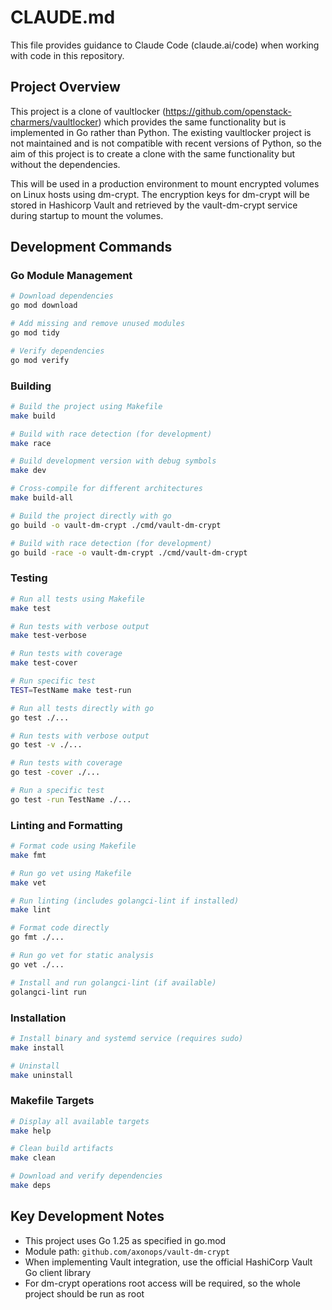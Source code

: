 # CLAUDE.md

This file provides guidance to Claude Code (claude.ai/code) when working with code in this repository.

## Project Overview

This project is a clone of vaultlocker (https://github.com/openstack-charmers/vaultlocker) which provides the same
functionality but is implemented in Go rather than Python. The existing vaultlocker project is not maintained and is
not compatible with recent versions of Python, so the aim of this project is to create a clone with the same
functionality but without the dependencies.

This will be used in a production environment to mount encrypted volumes on Linux hosts using dm-crypt. The encryption
keys for dm-crypt will be stored in Hashicorp Vault and retrieved by the vault-dm-crypt service during startup to mount
the volumes.

## Development Commands

### Go Module Management

```bash
# Download dependencies
go mod download

# Add missing and remove unused modules
go mod tidy

# Verify dependencies
go mod verify
```

### Building

```bash
# Build the project using Makefile
make build

# Build with race detection (for development)
make race

# Build development version with debug symbols
make dev

# Cross-compile for different architectures
make build-all

# Build the project directly with go
go build -o vault-dm-crypt ./cmd/vault-dm-crypt

# Build with race detection (for development)
go build -race -o vault-dm-crypt ./cmd/vault-dm-crypt
```

### Testing

```bash
# Run all tests using Makefile
make test

# Run tests with verbose output
make test-verbose

# Run tests with coverage
make test-cover

# Run specific test
TEST=TestName make test-run

# Run all tests directly with go
go test ./...

# Run tests with verbose output
go test -v ./...

# Run tests with coverage
go test -cover ./...

# Run a specific test
go test -run TestName ./...
```

### Linting and Formatting

```bash
# Format code using Makefile
make fmt

# Run go vet using Makefile
make vet

# Run linting (includes golangci-lint if installed)
make lint

# Format code directly
go fmt ./...

# Run go vet for static analysis
go vet ./...

# Install and run golangci-lint (if available)
golangci-lint run
```

### Installation

```bash
# Install binary and systemd service (requires sudo)
make install

# Uninstall
make uninstall
```

### Makefile Targets

```bash
# Display all available targets
make help

# Clean build artifacts
make clean

# Download and verify dependencies
make deps
```

## Key Development Notes

- This project uses Go 1.25 as specified in go.mod
- Module path: `github.com/axonops/vault-dm-crypt`
- When implementing Vault integration, use the official HashiCorp Vault Go client library
- For dm-crypt operations root access will be required, so the whole project should be run as root
